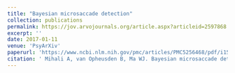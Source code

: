 ```yaml
---
title: "Bayesian microsaccade detection"
collection: publications
permalink: https://jov.arvojournals.org/article.aspx?articleid=2597868
excerpt: ''
date: 2017-01-11
venue: 'PsyArXiv'
paperurl: 'https://www.ncbi.nlm.nih.gov/pmc/articles/PMC5256468/pdf/i1534-7362-17-1-13.pdf'
citation: ' Mihali A, van Opheusden B, Ma WJ. Bayesian microsaccade detection. J Vis. 2017 Jan 1;17(1):13. doi: 10.1167/17.1.13. PMID: 28114483; PMCID: PMC5256468.'
---
```

